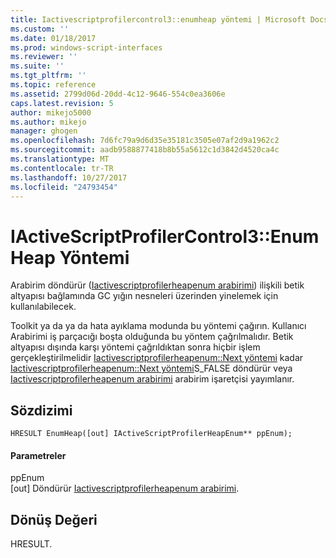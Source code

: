 ```yaml
---
title: Iactivescriptprofilercontrol3::enumheap yöntemi | Microsoft Docs
ms.custom: ''
ms.date: 01/18/2017
ms.prod: windows-script-interfaces
ms.reviewer: ''
ms.suite: ''
ms.tgt_pltfrm: ''
ms.topic: reference
ms.assetid: 2799d06d-20dd-4c12-9646-554c0ea3606e
caps.latest.revision: 5
author: mikejo5000
ms.author: mikejo
manager: ghogen
ms.openlocfilehash: 7d6fc79a9d6d35e35181c3505e07af2d9a1962c2
ms.sourcegitcommit: aadb9588877418b8b55a5612c1d3842d4520ca4c
ms.translationtype: MT
ms.contentlocale: tr-TR
ms.lasthandoff: 10/27/2017
ms.locfileid: "24793454"
---
```

# <a name="iactivescriptprofilercontrol3enumheap-method"></a>IActiveScriptProfilerControl3::EnumHeap Yöntemi
Arabirim döndürür ([Iactivescriptprofilerheapenum arabirimi](../../winscript/reference/iactivescriptprofilerheapenum-interface.md)) ilişkili betik altyapısı bağlamında GC yığın nesneleri üzerinden yinelemek için kullanılabilecek.  
  
 Toolkit ya da ya da hata ayıklama modunda bu yöntemi çağırın. Kullanıcı Arabirimi iş parçacığı boşta olduğunda bu yöntem çağrılmalıdır. Betik altyapısı dışında karşı yöntemi çağrıldıktan sonra hiçbir işlem gerçekleştirilmelidir [Iactivescriptprofilerheapenum::Next yöntemi](../../winscript/reference/iactivescriptprofilerheapenum-next-method.md) kadar [Iactivescriptprofilerheapenum::Next yöntemi](../../winscript/reference/iactivescriptprofilerheapenum-next-method.md)S_FALSE döndürür veya [Iactivescriptprofilerheapenum arabirimi](../../winscript/reference/iactivescriptprofilerheapenum-interface.md) arabirim işaretçisi yayımlanır.  
  
## <a name="syntax"></a>Sözdizimi  
  
```  
HRESULT EnumHeap([out] IActiveScriptProfilerHeapEnum** ppEnum);  
```  
  
#### <a name="parameters"></a>Parametreler  
 ppEnum  
 [out] Döndürür [Iactivescriptprofilerheapenum arabirimi](../../winscript/reference/iactivescriptprofilerheapenum-interface.md).  
  
## <a name="return-value"></a>Dönüş Değeri  
 HRESULT.